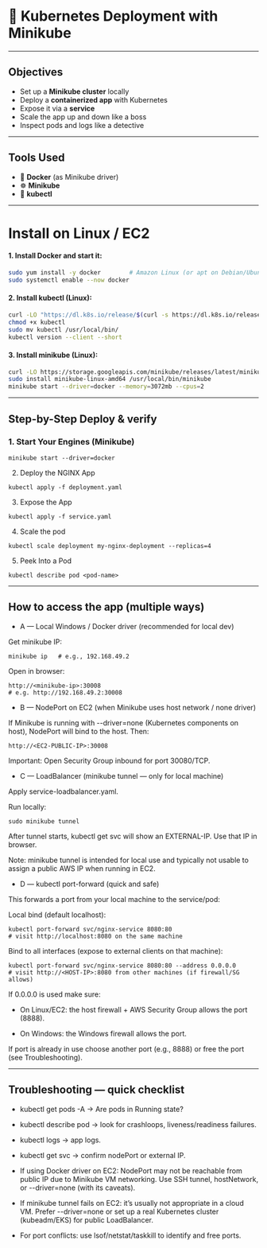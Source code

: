 # 🚀 Kubernetes Deployment with Minikube

  
---

##  Objectives

- Set up a **Minikube cluster** locally  
- Deploy a **containerized app** with Kubernetes  
- Expose it via a **service**  
- Scale the app up and down like a boss   
- Inspect pods and logs like a detective   

---

##  Tools Used

- 🐳 **Docker** (as Minikube driver)  
- ☸️ **Minikube**  
- 🧙 **kubectl**

---

# Install on Linux / EC2

#### 1. Install Docker and start it:

```bash
sudo yum install -y docker        # Amazon Linux (or apt on Debian/Ubuntu)
sudo systemctl enable --now docker
```

#### 2. Install kubectl (Linux):

```bash
curl -LO "https://dl.k8s.io/release/$(curl -s https://dl.k8s.io/release/stable.txt)/bin/linux/amd64/kubectl"
chmod +x kubectl
sudo mv kubectl /usr/local/bin/
kubectl version --client --short
```

#### 3. Install minikube (Linux):

```bash
curl -LO https://storage.googleapis.com/minikube/releases/latest/minikube-linux-amd64
sudo install minikube-linux-amd64 /usr/local/bin/minikube
minikube start --driver=docker --memory=3072mb --cpus=2
```

---


##  Step-by-Step Deploy & verify

###  1. Start Your Engines (Minikube)
```
minikube start --driver=docker
```

 2. Deploy the NGINX App
```
kubectl apply -f deployment.yaml
```

 3. Expose the App
```
kubectl apply -f service.yaml
```

4. Scale the pod
```
kubectl scale deployment my-nginx-deployment --replicas=4
```

5. Peek Into a Pod
```
kubectl describe pod <pod-name>
```

---

## How to access the app (multiple ways)
- A — Local Windows / Docker driver (recommended for local dev)

Get minikube IP:
```
minikube ip   # e.g., 192.168.49.2
```

Open in browser:
```
http://<minikube-ip>:30008
# e.g. http://192.168.49.2:30008
```


- B — NodePort on EC2 (when Minikube uses host network / none driver)

If Minikube is running with --driver=none (Kubernetes components on host), NodePort will bind to the host. Then:

```
http://<EC2-PUBLIC-IP>:30008
```
Important: Open Security Group inbound for port 30080/TCP.


- C — LoadBalancer (minikube tunnel — only for local machine)

Apply service-loadbalancer.yaml.

Run locally:
```
sudo minikube tunnel
```

After tunnel starts, kubectl get svc will show an EXTERNAL-IP. Use that IP in browser.

Note: minikube tunnel is intended for local use and typically not usable to assign a public AWS IP when running in EC2.


- D — kubectl port-forward (quick and safe)

This forwards a port from your local machine to the service/pod:

Local bind (default localhost):
```
kubectl port-forward svc/nginx-service 8080:80
# visit http://localhost:8080 on the same machine
```

Bind to all interfaces (expose to external clients on that machine):
```
kubectl port-forward svc/nginx-service 8080:80 --address 0.0.0.0
# visit http://<HOST-IP>:8080 from other machines (if firewall/SG allows)
```

If 0.0.0.0 is used make sure:

- On Linux/EC2: the host firewall + AWS Security Group allows the port (8888).

- On Windows: the Windows firewall allows the port.

If port is already in use choose another port (e.g., 8888) or free the port (see Troubleshooting).

---

## Troubleshooting — quick checklist

- kubectl get pods -A → Are pods in Running state?

- kubectl describe pod <pod> → look for crashloops, liveness/readiness failures.

- kubectl logs <pod> → app logs.

- kubectl get svc → confirm nodePort or external IP.

- If using Docker driver on EC2: NodePort may not be reachable from public IP due to Minikube VM networking. Use SSH tunnel, hostNetwork, or --driver=none (with its caveats).

- If minikube tunnel fails on EC2: it’s usually not appropriate in a cloud VM. Prefer --driver=none or set up a real Kubernetes cluster (kubeadm/EKS) for public LoadBalancer.

- For port conflicts: use lsof/netstat/taskkill to identify and free ports.
